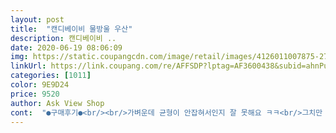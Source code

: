 ```yaml
---
layout: post 
title:  "캔디베이비 물방울 우산" 
description: 캔디베이비 ..
date: 2020-06-19 08:06:09 
img: https://static.coupangcdn.com/image/retail/images/4126011007875-27692d78-4a8e-4f91-aa70-16f53563a2d4.jpg 
linkUrl: https://link.coupang.com/re/AFFSDP?lptag=AF3600438&subid=ahnPublicAsk&pageKey=1487175440&itemId=2553585946&vendorItemId=70546134217&traceid=V0-113-89d25ba62cef5444 
categories: [1011] 
color: 9E9D24 
price: 9520 
author: Ask View Shop 
cont:  "●구매후기●<br/><br/>가벼운데 균형이 안잡혀서인지 잘 못해요 ㅋㅋ<br/>그치만 무겁지않아서 만족스러워요<br/>만2세 26개월 아들이 우산에 관심가져서 사줬어요<br/>비오는 날 사용하고왔는데 우산접어서 돌돌마는부분이 좀 삐뚤어져서 별하나 확 뺐네요ㅠㅜ<br/>색깔도 예쁜데<br/>아기가쓰기에 살짝 겁나는거 하나는<br/>우산 펼 때 너무 확 펴진다는거에요<br/>우산은 들지도 못해요<br/>이런 마감까지.<br/>잘.<br/>봐주면 좋겠어요ㅠㅠㅠ<br/>투명창도 있고<br/>히히 귀여운게 동굴처럼 숨기만하고<br/><br/>가벼운데 균형이 안잡혀서인지 잘 못해요 ㅋㅋ<br/>그치만 무겁지않아서 만족스러워요<br/>만2세 26개월 아들이 우산에 관심가져서 사줬어요<br/>비오는 날 사용하고왔는데 우산접어서 돌돌마는부분이 좀 삐뚤어져서 별하나 확 뺐네요ㅠㅜ<br/>색깔도 예쁜데<br/>아기가쓰기에 살짝 겁나는거 하나는<br/>우산 펼 때 너무 확 펴진다는거에요<br/>우산은 들지도 못해요<br/>이런 마감까지.<br/>잘.<br/>봐주면 좋겠어요ㅠㅠㅠ<br/>투명창도 있고<br/>히히 귀여운게 동굴처럼 숨기만하고<br/><br/>가벼운데 균형이 안잡혀서인지 잘 못해요 ㅋㅋ<br/>그치만 무겁지않아서 만족스러워요<br/>만2세 26개월 아들이 우산에 관심가져서 사줬어요<br/>비오는 날 사용하고왔는데 우산접어서 돌돌마는부분이 좀 삐뚤어져서 별하나 확 뺐네요ㅠㅜ<br/>색깔도 예쁜데<br/>아기가쓰기에 살짝 겁나는거 하나는<br/>우산 펼 때 너무 확 펴진다는거에요<br/>우산은 들지도 못해요<br/>이런 마감까지.<br/>잘.<br/>봐주면 좋겠어요ㅠㅠㅠ<br/>투명창도 있고<br/>히히 귀여운게 동굴처럼 숨기만하고<br/>" 
---
```

